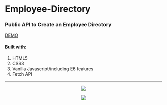 # Employee-Directory

### Public API to Create an Employee Directory
[DEMO](www.google.com)
#### Built with:
1. HTML5
2. CSS3
3. Vanilla Javascript/including E6 features
4. Fetch API 
***

<p align="center">
<img src=https://user-images.githubusercontent.com/6277603/42739888-3b167a04-8854-11e8-829f-1b5cd0f9c3f4.png  >
</p>

<p align="center">
<img src=https://user-images.githubusercontent.com/6277603/42739888-3b167a04-8854-11e8-829f-1b5cd0f9c3f4.png  >
</p>
